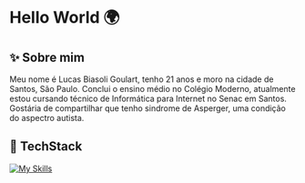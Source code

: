 # Hello World 🌍

## ✨ Sobre mim
Meu nome é Lucas Biasoli Goulart, tenho 21 anos e moro na cidade de Santos, São Paulo. Conclui o ensino médio no Colégio Moderno, atualmente estou cursando técnico de Informática para Internet no Senac em Santos. Gostária de compartilhar que tenho sindrome de Asperger, uma condição do aspectro autista.

## 🤖 TechStack
[![My Skills](https://skillicons.dev/icons?i=html,css,js,react,bootstrap,sass,tailwindcss,vue)](https://skillicons.dev)
